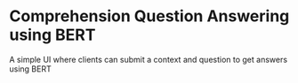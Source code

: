 # Comprehension Question Answering using BERT
A simple UI where clients can submit a context and question to get answers using BERT
